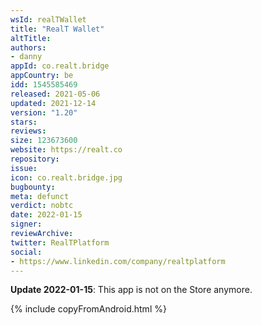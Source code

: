 ```yaml
---
wsId: realTWallet
title: "RealT Wallet"
altTitle: 
authors:
- danny
appId: co.realt.bridge
appCountry: be
idd: 1545585469
released: 2021-05-06
updated: 2021-12-14
version: "1.20"
stars: 
reviews: 
size: 123673600
website: https://realt.co
repository: 
issue: 
icon: co.realt.bridge.jpg
bugbounty: 
meta: defunct
verdict: nobtc
date: 2022-01-15
signer: 
reviewArchive:
twitter: RealTPlatform
social:
- https://www.linkedin.com/company/realtplatform
---
```


**Update 2022-01-15**: This app is not on the Store anymore.

{% include copyFromAndroid.html %}
